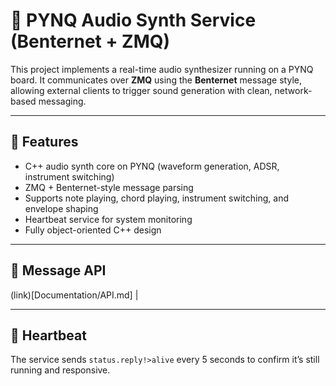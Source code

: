 # 🎵 PYNQ Audio Synth Service (Benternet + ZMQ)

This project implements a real-time audio synthesizer running on a PYNQ board. It communicates over **ZMQ** using the **Benternet** message style, allowing external clients to trigger sound generation with clean, network-based messaging.

---

## 🧠 Features

- C++ audio synth core on PYNQ (waveform generation, ADSR, instrument switching)
- ZMQ + Benternet-style message parsing
- Supports note playing, chord playing, instrument switching, and envelope shaping
- Heartbeat service for system monitoring
- Fully object-oriented C++ design

---

## 💬 Message API

(link)[Documentation/API.md]            |

---

## 🔁 Heartbeat

The service sends `status.reply!>alive` every 5 seconds to confirm it’s still running and responsive.






